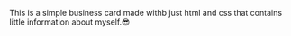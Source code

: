 This is a simple business card made withb just html and css that contains little information about myself.😎
